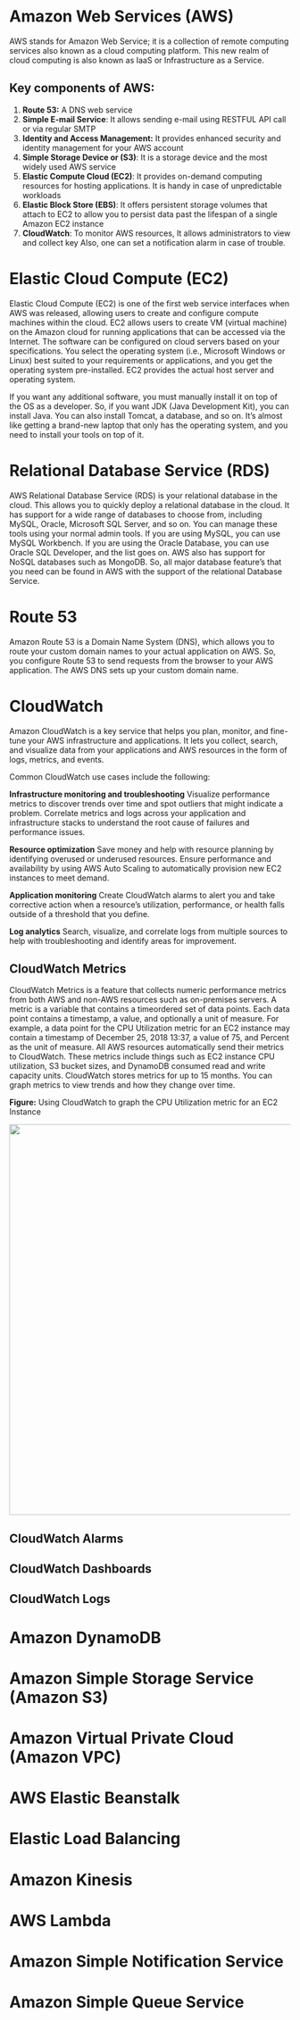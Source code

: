 # Amazon Web Services (AWS)

AWS stands for Amazon Web Service; it is a collection of remote computing services also known as a cloud computing
platform. This new realm of cloud computing is also known as IaaS or Infrastructure as a Service.

## Key components of AWS:

1. **Route 53:** A DNS web service
2. **Simple E-mail Service**: It allows sending e-mail using RESTFUL API call or via regular SMTP
3. **Identity and Access Management:** It provides enhanced security and identity management for your AWS account
4. **Simple Storage Device or (S3)**: It is a storage device and the most widely used AWS service
5. **Elastic Compute Cloud (EC2)**: It provides on-demand computing resources for hosting applications. It is handy in
   case of unpredictable workloads
6. **Elastic Block Store (EBS)**: It offers persistent storage volumes that attach to EC2 to allow you to persist data
   past the lifespan of a single Amazon EC2 instance
7. **CloudWatch**: To monitor AWS resources, It allows administrators to view and collect key Also, one can set a
   notification alarm in case of trouble.

   
# Elastic Cloud Compute (EC2)

Elastic Cloud Compute (EC2) is one of the first web service interfaces when AWS was released, allowing users to create and configure compute machines within the cloud. EC2 allows users to create VM (virtual machine) on the Amazon cloud for running applications that can be accessed via the Internet. The software can be configured on cloud servers based on your specifications. You select the operating system (i.e., Microsoft Windows or Linux) best suited to your requirements or applications, and you get the operating system pre-installed. EC2 provides the actual host server and operating system.

If you want any additional software, you must manually install it on top of the OS as a developer. So, if you want JDK (Java Development Kit), you can install Java. You can also install Tomcat, a database, and so on. It’s almost like getting a brand-new laptop that only has the operating system, and you need to install your tools on top of it.

# Relational Database Service (RDS)

AWS Relational Database Service (RDS) is your relational database in the cloud. This allows you to quickly deploy a relational database in the cloud. It has support for a wide range of databases to choose from, including MySQL, Oracle, Microsoft SQL Server, and so on. You can manage these tools using your normal admin tools. If you are using MySQL, you can use MySQL Workbench. If you are using the Oracle Database, you can use Oracle SQL Developer, and the list goes on. AWS also has support for NoSQL databases such as MongoDB. So, all major database feature’s that you need can be found in AWS with the support of the relational Database Service.


# Route 53

Amazon Route 53 is a Domain Name System (DNS), which allows you to route your custom domain names to your actual application on AWS. So, you configure Route 53 to send requests from the browser to your AWS application. The AWS DNS sets up your custom domain name.

# CloudWatch

Amazon CloudWatch is a key service that helps you plan, monitor, and fine-tune your AWS infrastructure and applications. It lets you collect, search, and visualize data from your applications and AWS resources in the form of logs, metrics, and events. 

Common CloudWatch use cases include the following:

**Infrastructure monitoring and troubleshooting** 
Visualize performance metrics to discover trends over time and spot outliers that might indicate a problem. Correlate metrics and logs across your application and infrastructure stacks to understand the root cause of failures and performance issues.

**Resource optimization** 
Save money and help with resource planning by identifying overused or underused resources. Ensure performance and availability by using AWS Auto Scaling to automatically provision new EC2 instances to meet demand.

**Application monitoring** 
Create CloudWatch alarms to alert you and take corrective action when a resource’s utilization, performance, or health falls outside of a threshold that you define.

**Log analytics** 
Search, visualize, and correlate logs from multiple sources to help with troubleshooting and identify areas for improvement.


## CloudWatch Metrics

CloudWatch Metrics is a feature that collects numeric performance metrics from both AWS and non-AWS resources such as on-premises servers. A metric is a variable that contains a timeordered set of data points. Each data point contains a timestamp, a value, and optionally a unit of measure. For example, a data point for the CPU Utilization metric for an EC2 instance may contain a timestamp of December 25, 2018 13:37, a value of 75, and Percent as the unit of measure. All AWS resources automatically send their metrics to CloudWatch. These metrics include things such as EC2 instance CPU utilization, S3 bucket sizes, and DynamoDB consumed read and write capacity units. CloudWatch stores metrics for up to 15 months. You can graph metrics to view trends and how they change over time.

**Figure:** Using CloudWatch to graph the CPU Utilization metric for an EC2 Instance

<img src="../images/CloudWatch Metrics.png" width="700"/>



## CloudWatch Alarms


## CloudWatch Dashboards


## CloudWatch Logs








# Amazon DynamoDB


# Amazon Simple Storage Service (Amazon S3)

# Amazon Virtual Private Cloud (Amazon VPC)

# AWS Elastic Beanstalk


# Elastic Load Balancing

# Amazon Kinesis

# AWS Lambda

# Amazon Simple Notification Service

# Amazon Simple Queue Service














